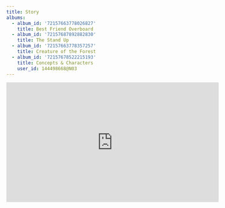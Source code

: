 ```yaml
---
title: Story
albums:
  - album_id: '72157663778026827'
    title: Best Friend Overboard
  - album_id: '72157687892882830'
    title: The Stand Up
  - album_id: '72157663778357257'
    title: Creature of the Forest
  - album_id: '72157678522215193'
    title: Concepts & Characters
    user_id: 144498668@N03
---
```

<div class="video-wrapper"><iframe width="560" height="315" src="https://www.youtube.com/embed/videoseries?list=PLftT3bWXatb2F2wbpZJIkMPtZ7edgr7k_" frameborder="0" gesture="media" allowfullscreen class="video"></iframe></div>

